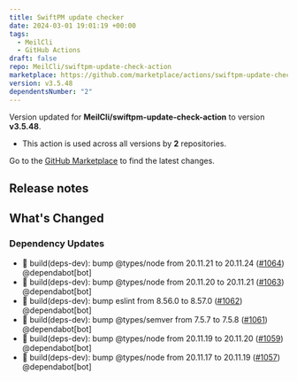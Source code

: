 ```yaml
---
title: SwiftPM update checker
date: 2024-03-01 19:01:19 +00:00
tags:
  - MeilCli
  - GitHub Actions
draft: false
repo: MeilCli/swiftpm-update-check-action
marketplace: https://github.com/marketplace/actions/swiftpm-update-checker
version: v3.5.48
dependentsNumber: "2"
---
```



Version updated for **MeilCli/swiftpm-update-check-action** to version **v3.5.48**.
- This action is used across all versions by **2** repositories.

Go to the [GitHub Marketplace](https://github.com/marketplace/actions/swiftpm-update-checker) to find the latest changes.

## Release notes

## What's Changed
### Dependency Updates
- :green_book: build(deps-dev): bump @types/node from 20.11.21 to 20.11.24 ([#1064](https://github.com/MeilCli/swiftpm-update-check-action/pull/1064)) @dependabot[bot]
- :green_book: build(deps-dev): bump @types/node from 20.11.20 to 20.11.21 ([#1063](https://github.com/MeilCli/swiftpm-update-check-action/pull/1063)) @dependabot[bot]
- :green_book: build(deps-dev): bump eslint from 8.56.0 to 8.57.0 ([#1062](https://github.com/MeilCli/swiftpm-update-check-action/pull/1062)) @dependabot[bot]
- :green_book: build(deps-dev): bump @types/semver from 7.5.7 to 7.5.8 ([#1061](https://github.com/MeilCli/swiftpm-update-check-action/pull/1061)) @dependabot[bot]
- :green_book: build(deps-dev): bump @types/node from 20.11.19 to 20.11.20 ([#1059](https://github.com/MeilCli/swiftpm-update-check-action/pull/1059)) @dependabot[bot]
- :green_book: build(deps-dev): bump @types/node from 20.11.17 to 20.11.19 ([#1057](https://github.com/MeilCli/swiftpm-update-check-action/pull/1057)) @dependabot[bot]
